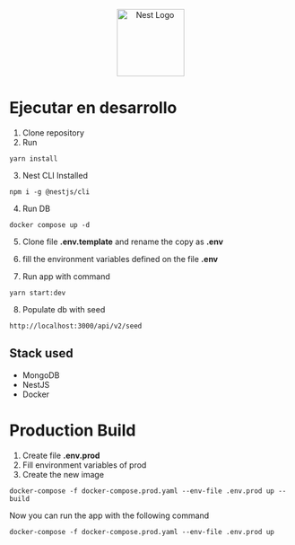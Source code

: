 <p align="center">
  <a href="http://nestjs.com/" target="blank"><img src="https://nestjs.com/img/logo-small.svg" width="120" alt="Nest Logo" /></a>
</p>

# Ejecutar en desarrollo

1. Clone repository
2. Run
```
yarn install
```
3. Nest CLI Installed
```
npm i -g @nestjs/cli
```
4. Run DB
```
docker compose up -d
```
5. Clone file __.env.template__ and rename the copy as __.env__

6. fill the environment variables defined on the file __.env__

7. Run app with command
```
yarn start:dev
```

8. Populate db with seed
```
http://localhost:3000/api/v2/seed
```


## Stack used
* MongoDB
* NestJS
* Docker

# Production Build
1. Create file __.env.prod__
2. Fill environment variables of prod
3. Create the new image
```
docker-compose -f docker-compose.prod.yaml --env-file .env.prod up --build
```

Now you can run the app with the following command
```
docker-compose -f docker-compose.prod.yaml --env-file .env.prod up
```